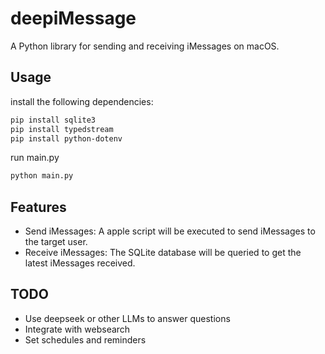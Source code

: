 # deepiMessage

A Python library for sending and receiving iMessages on macOS. 

## Usage

install the following dependencies:

```bash
pip install sqlite3
pip install typedstream
pip install python-dotenv
```

run main.py

```bash
python main.py
```

## Features

- Send iMessages:
  A apple script will be executed to send iMessages to the target user.
- Receive iMessages:
  The SQLite database will be queried to get the latest iMessages received.

## TODO

- Use deepseek or other LLMs to answer questions
- Integrate with websearch
- Set schedules and reminders